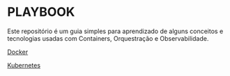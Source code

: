 # PLAYBOOK

Este repositório é um guia simples para aprendizado de alguns conceitos e tecnologias usadas com Containers, Orquestração e Observabilidade.

[Docker](.DOCER/README.md)

[Kubernetes](.KUBERNETES/README.md)